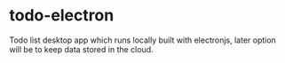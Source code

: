 # todo-electron
Todo list desktop app which runs locally built with electronjs, later option will be to keep data stored in the cloud.
